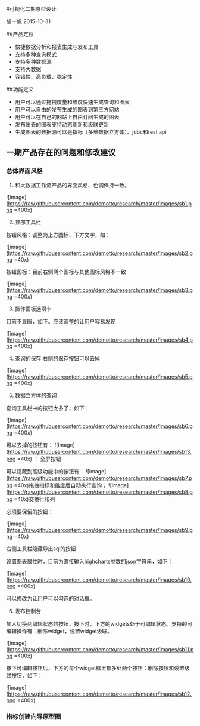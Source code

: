 #可视化二期原型设计

胡一帆 2015-10-31


##产品定位

* 快捷数据分析和报表生成与发布工具
* 支持多种查询模式
* 支持多种数据源
* 支持大数据
* 容错性、高负载、稳定性

##功能定义

* 用户可以通过拖拽度量和维度快速生成查询和图表
* 用户可以自由的发布生成的图表到第三方网站
* 用户可以在自己的网站上自由订阅生成的图表
* 发布出去的图表支持动态刷新和级联更新
* 生成图表的数据源可以是指标（多维数据立方体）、jdbc和rest api



## 一期产品存在的问题和修改建议

### 总体界面风格1. 和大数据工作流产品的界面风格、色调保持一致。
 ![image](https://raw.githubusercontent.com/demotto/research/master/images/sb1.png =400x)2.	顶部工具栏按钮风格：调整为上方图标、下方文字，如：![image](https://raw.githubusercontent.com/demotto/research/master/images/sb2.png =40x)按钮图标：目前右侧两个图标与其他图标风格不一致![image](https://raw.githubusercontent.com/demotto/research/master/images/sb3.png =400x)3.	操作面板选项卡目前不显眼，如下。应该调整的让用户容易发现
![image](https://raw.githubusercontent.com/demotto/research/master/images/sb4.png =400x) 4.	查询的保存右侧的保存按钮可以去掉
![image](https://raw.githubusercontent.com/demotto/research/master/images/sb5.png =400x) 5.	数据立方体的查询查询工具栏中的按钮太多了，如下：![image](https://raw.githubusercontent.com/demotto/research/master/images/sb6.png =400x)可以去掉的按钮有：![image](https://raw.githubusercontent.com/demotto/research/master/images/sb13.png =40x) ： 全屏按钮可以隐藏到高级功能中的按钮有：  ![image](https://raw.githubusercontent.com/demotto/research/master/images/sb7.png =40x)拖拽指标和维度后自动执行查询；  ![image](https://raw.githubusercontent.com/demotto/research/master/images/sb8.png =40x)交换行和列必须要保留的按钮：![image](https://raw.githubusercontent.com/demotto/research/master/images/sb9.png =40x)右侧工具栏隐藏导出sql的按钮设置图表属性时，目前为直接输入highcharts参数的json字符串，如下：
![image](https://raw.githubusercontent.com/demotto/research/master/images/sb10.png =400x)可以修改为让用户可以勾选的对话框。6.	发布控制台加入切换到编辑状态的按钮，按下时，下方的widgets处于可编辑状态。支持的可编辑操作有：删除widget，设置widget级联。![image](https://raw.githubusercontent.com/demotto/research/master/images/sb11.png =400x)按下可编辑按钮后，下方的每个widget框里都多处两个按钮：删除按钮和设置级联按钮，如下：
![image](https://raw.githubusercontent.com/demotto/research/master/images/sb12.png =400x)

### 指标创建向导原型图




